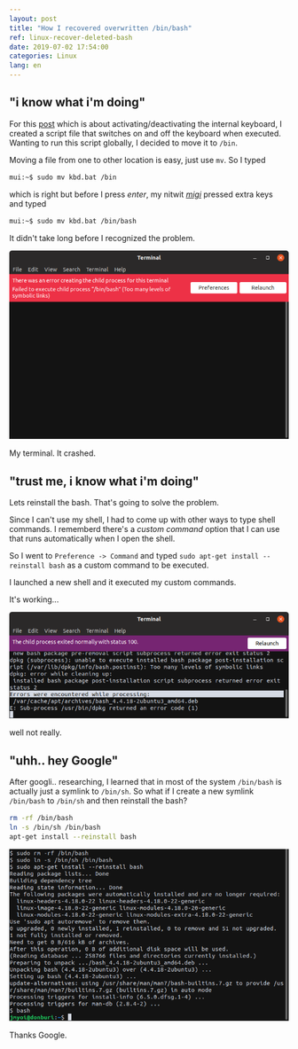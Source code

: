 ```yaml
---
layout: post
title: "How I recovered overwritten /bin/bash"
ref: linux-recover-deleted-bash
date: 2019-07-02 17:54:00
categories: Linux
lang: en
---
```


## "i know what i'm doing"
For this [post](./en-linux-disable-keyboard) which is about activating/deactivating the
 internal keyboard, I created a script file that switches on and off the keyboard when executed.
Wanting to run this script globally, I decided to move it to `/bin`.

Moving a file from one to other location is easy, just use `mv`. So I typed
```bash
mui:~$ sudo mv kbd.bat /bin
```

which is right but before I press *enter*, my nitwit *[migi](https://hero.fandom.com/wiki/Migi)* 
pressed extra keys and typed

```bash
mui:~$ sudo mv kbd.bat /bin/bash
```

It didn't take long before I recognized the problem.

![Error image 1](/assets/images/linux/recover-deleted-bash/error1.png)

My terminal. It crashed.

<div class="divider"></div>

## "trust me, i know what i'm doing"
Lets reinstall the bash. That's going to solve the problem.

Since I can't use my shell, I had to come up with other ways to type shell commands.
I rememberd there's a *custom command* option that I can use that runs automatically when I open the shell.

So I went to `Preference -> Command` and typed `sudo apt-get install --reinstall bash` as a custom command to be executed.

I launched a new shell and it executed my custom commands.

It's working...

![Error image 2](/assets/images/linux/recover-deleted-bash/error2.png)

well not really. 

<div class="divider"></div>

## "uhh.. hey Google" <a id="solution"></a>
After googli.. researching, I learned that in most of the system `/bin/bash` is actually just a symlink to 
`/bin/sh`. So what if I create a new symlink `/bin/bash` to `/bin/sh` and then reinstall the bash?

```sh
rm -rf /bin/bash
ln -s /bin/sh /bin/bash
apt-get install --reinstall bash
```

![Solution image](/assets/images/linux/recover-deleted-bash/solution.png)

Thanks Google.
